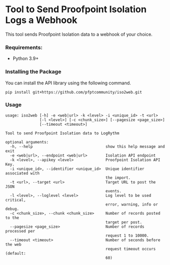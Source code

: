 # Tool to Send Proofpoint Isolation Logs a Webhook

This tool sends Proofpoint Isolation data to a webhook of your choice. 

### Requirements:

* Python 3.9+
 
### Installing the Package
You can install the API library using the following command. 
```
pip install git+https://github.com/pfptcommunity/iso2web.git
```

### Usage

```
usage: iso2web [-h] -e <web|url> -k <level> -i <unique_id> -t <url>
               [-l <level>] [-c <chunk_size>] [--pagesize <page_size>]
               [--timeout <timeout>]

Tool to send Proofpoint Isolation data to LogRythm

optional arguments:
  -h, --help                                show this help message and exit
  -e <web|url>, --endpoint <web|url>        Isolation API endpoint
  -k <level>, --apikey <level>              Proofpoint Isolation API Key.
  -i <unique_id>, --identifier <unique_id>  Unique identifier associated with
                                            the import.
  -t <url>, --target <url>                  Target URL to post the JSON
                                            events.
  -l <level>, --loglevel <level>            Log level to be used critical,
                                            error, warning, info or debug.
  -c <chunk_size>, --chunk <chunk_size>     Number of records posted to the
                                            target per post.
  --pagesize <page_size>                    Number of records processed per
                                            request 1 to 10000.
  --timeout <timeout>                       Number of seconds before the web
                                            request timeout occurs (default:
                                            60)
```
